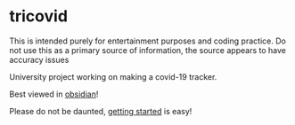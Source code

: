 # tricovid

This is intended purely for entertainment purposes and coding practice. Do not use this as a primary source of information, the source appears to have accuracy issues

University project working on making a covid-19 tracker.

Best viewed in [obsidian](obsidian.md)!

Please do not be daunted, [getting started](getting-started.md) is easy!